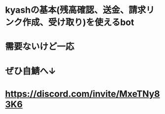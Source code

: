 # kyashの基本(残高確認、送金、請求リンク作成、受け取り)を使えるbot
# 需要ないけど一応
# ぜひ自鯖へ↓
# https://discord.com/invite/MxeTNy83K6
